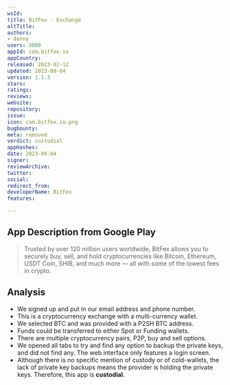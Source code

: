 ```yaml
---
wsId: 
title: BitFex - Exchange
altTitle: 
authors:
- danny
users: 5000
appId: com.bitfex.io
appCountry: 
released: 2023-02-12
updated: 2023-08-04
version: 1.1.3
stars: 
ratings: 
reviews: 
website: 
repository: 
issue: 
icon: com.bitfex.io.png
bugbounty: 
meta: removed
verdict: custodial
appHashes: 
date: 2023-09-04
signer: 
reviewArchive: 
twitter: 
social: 
redirect_from: 
developerName: BitFex
features: 

---
```


## App Description from Google Play

> Trusted by over 120 million users worldwide, BitFex allows you to securely buy, sell, and hold cryptocurrencies like Bitcoin, Ethereum, USDT Coin, SHIB, and much more — all with some of the lowest fees in crypto.

## Analysis

- We signed up and put in our email address and phone number.
- This is a cryptocurrency exchange with a multi-currency wallet.
- We selected BTC and was provided with a P2SH BTC address.
- Funds could be transferred to either Spot or Funding wallets.
- There are multiple cryptocurrency pairs, P2P, buy and sell options.
- We opened all tabs to try and find any option to backup the private keys, and did not find any. The web interface only features a login screen.
- Although there is no specific mention of custody or of cold-wallets, the lack of private key backups means the provider is holding the private keys. Therefore, this app is **custodial**.
